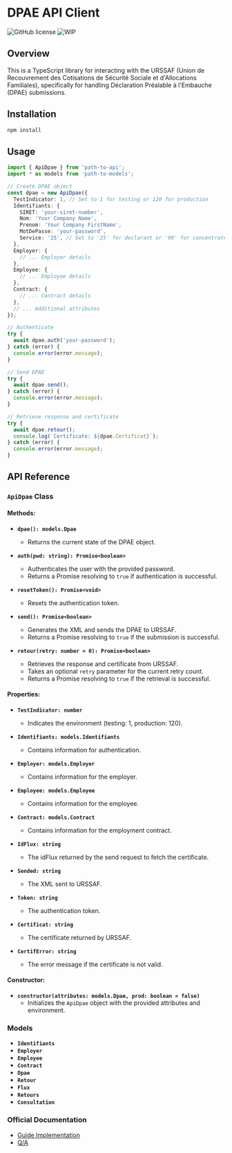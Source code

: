 # DPAE API Client

![GitHub license](https://img.shields.io/badge/license-MIT-blue.svg)
![WIP](https://img.shields.io/badge/status-WIP-yellow.svg)

## Overview

This is a TypeScript library for interacting with the URSSAF (Union de Recouvrement des Cotisations de Sécurité Sociale et d'Allocations Familiales), specifically for handling Déclaration Préalable à l'Embauche (DPAE) submissions.

## Installation

```bash
npm install
```

## Usage

```typescript
import { ApiDpae } from 'path-to-api';
import * as models from 'path-to-models';

// Create DPAE object
const dpae = new ApiDpae({
  TestIndicator: 1, // Set to 1 for testing or 120 for production
  Identifiants: {
    SIRET: 'your-siret-number',
    Nom: 'Your Company Name',
    Prenom: 'Your Company FirstName',
    MotDePasse: 'your-password',
    Service: '25', // Set to '25' for declarant or '98' for concentrateur
  },
  Employer: {
    // ... Employer details
  },
  Employee: {
    // ... Employee details
  },
  Contract: {
    // ... Contract details
  },
  // ... Additional attributes
});

// Authenticate
try {
  await dpae.auth('your-password');
} catch (error) {
  console.error(error.message);
}

// Send DPAE
try {
  await dpae.send();
} catch (error) {
  console.error(error.message);
}

// Retrieve response and certificate
try {
  await dpae.retour();
  console.log(`Certificate: ${dpae.Certificat}`);
} catch (error) {
  console.error(error.message);
}
```

## API Reference

### `ApiDpae` Class

#### Methods:

- **`dpae(): models.Dpae`**
    - Returns the current state of the DPAE object.

- **`auth(pwd: string): Promise<boolean>`**
    - Authenticates the user with the provided password.
    - Returns a Promise resolving to `true` if authentication is successful.

- **`resetToken(): Promise<void>`**
    - Resets the authentication token.

- **`send(): Promise<boolean>`**
    - Generates the XML and sends the DPAE to URSSAF.
    - Returns a Promise resolving to `true` if the submission is successful.

- **`retour(retry: number = 0): Promise<boolean>`**
    - Retrieves the response and certificate from URSSAF.
    - Takes an optional `retry` parameter for the current retry count.
    - Returns a Promise resolving to `true` if the retrieval is successful.

#### Properties:

- **`TestIndicator: number`**
    - Indicates the environment (testing: 1, production: 120).

- **`Identifiants: models.Identifiants`**
    - Contains information for authentication.

- **`Employer: models.Employer`**
    - Contains information for the employer.

- **`Employee: models.Employee`**
    - Contains information for the employee.

- **`Contract: models.Contract`**
    - Contains information for the employment contract.

- **`IdFlux: string`**
    - The idFlux returned by the send request to fetch the certificate.

- **`Sended: string`**
    - The XML sent to URSSAF.

- **`Token: string`**
    - The authentication token.

- **`Certificat: string`**
    - The certificate returned by URSSAF.

- **`CertifError: string`**
    - The error message if the certificate is not valid.

#### Constructor:

- **`constructor(attributes: models.Dpae, prod: boolean = false)`**
    - Initializes the `ApiDpae` object with the provided attributes and environment.

### Models

- **`Identifiants`**
- **`Employer`**
- **`Employee`**
- **`Contract`**
- **`Dpae`**
- **`Retour`**
- **`Flux`**
- **`Retours`**
- **`Consultation`**

### Official Documentation

- [Guide Implementation](https://www.dpae-edi.urssaf.fr/5492-API-DPAE-Guide-Implementation.pdf)
- [Q/A](https://www.dpae-edi.urssaf.fr/5493-API-DPAE-FAQ-v1.1.pdf)

